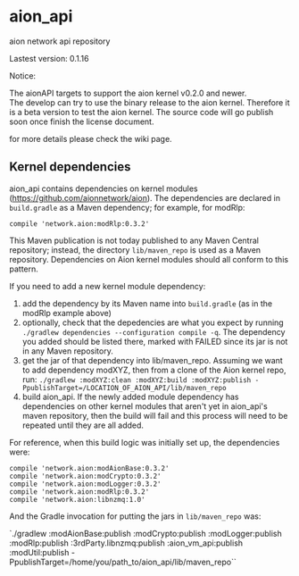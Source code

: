 # aion_api
aion network api repository

Lastest version: 0.1.16

Notice:

The aionAPI targets to support the aion kernel v0.2.0 and newer.  
The develop can try to use the binary release to the aion kernel.  Therefore it is a beta version to test the aion kernel.
The source code will go publish soon once finish the license document.

for more details please check the wiki page.

## Kernel dependencies

aion_api contains dependencies on kernel modules (https://github.com/aionnetwork/aion).  The 
dependencies are declared in `build.gradle` as a Maven dependency; for example, for modRlp:

```
compile 'network.aion:modRlp:0.3.2'
```

This Maven publication is not today published to any Maven Central repository; instead, the
directory `lib/maven_repo` is used as a Maven repository.  Dependencies on Aion kernel modules
should all conform to this pattern.  

If you need to add a new kernel module dependency:

1. add the dependency by its Maven name into `build.gradle` (as in the modRlp example above)
1. optionally, check that the depedencies are what you expect by running `./gradlew dependencies --configuration compile -q`.  The dependency you added should be listed there, marked with FAILED since its jar is not in any Maven repository.
1. get the jar of that dependency into lib/maven_repo.  Assuming we want to add dependency modXYZ, then from a clone of the Aion kernel repo, run: `./gradlew :modXYZ:clean :modXYZ:build :modXYZ:publish -PpublishTarget=/LOCATION_OF_AION_API/lib/maven_repo`
1. build aion_api.  If the newly added module dependency has dependencies on other kernel modules that aren't yet in aion_api's maven repository, then the build will fail and this process will need to be repeated until they are all added.  

For reference, when this build logic was initially set up, the dependencies were:

```
compile 'network.aion:modAionBase:0.3.2'
compile 'network.aion:modCrypto:0.3.2'
compile 'network.aion:modLogger:0.3.2'
compile 'network.aion:modRlp:0.3.2'
compile 'network.aion:libnzmq:1.0'
```

And the Gradle invocation for putting the jars in `lib/maven_repo` was:

`./gradlew :modAionBase:publish :modCrypto:publish :modLogger:publish :modRlp:publish :3rdParty.libnzmq:publish :aion_vm_api:publish :modUtil:publish -PpublishTarget=/home/you/path_to/aion_api/lib/maven_repo``
